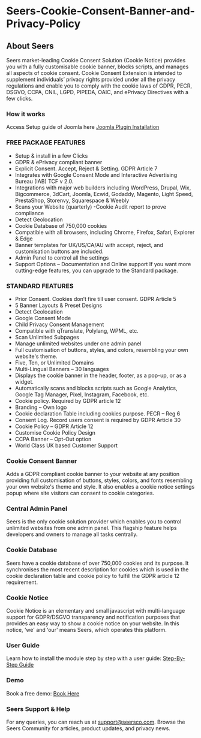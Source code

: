 # Seers-Cookie-Consent-Banner-and-Privacy-Policy
## **About Seers**

Seers market-leading Cookie Consent Solution (Cookie Notice) provides you with a fully customisable cookie banner, blocks scripts, and manages all aspects of cookie consent. Cookie Consent Extension is intended to supplement individuals’ privacy rights provided under all the privacy regulations and enable you to comply with the cookie laws of GDPR, PECR, DSGVO, CCPA, CNIL, LGPD, PIPEDA, OAIC, and ePrivacy Directives with a few clicks.

### **How it works**

Access Setup guide of Joomla here [Joomla Plugin Installation](https://seersco.com/plugin/how-to-install-cookie-consent-banner-and-privacy-policy-in-joomla-website#plugin)

### **FREE PACKAGE FEATURES**

- Setup & install in a few Clicks
- GDPR & ePrivacy compliant banner
- Explicit Consent. Accept, Reject & Setting. GDPR Article 7
- Integrates with Google Consent Mode and Interactive Advertising Bureau (IAB) TCF v 2.0.
- Integrations with major web builders including WordPress, Drupal, Wix, Bigcommerce, 3dCart, Joomla, Ecwid, Godaddy, Magento, Light Speed, PrestaShop, Storenvy, Squarespace & Weebly
- Scans your Website (quarterly) -Cookie Audit report to prove compliance
- Detect Geolocation
- Cookie Database of 750,000 cookies
- Compatible with all browsers, including Chrome, Firefox, Safari, Explorer & Edge
- Banner templates for UK/US/CA/AU with accept, reject, and customisation buttons are included.
- Admin Panel to control all the settings
- Support Options – Documentation and Online support If you want more cutting-edge features, you can upgrade to the Standard package.

### **STANDARD FEATURES**

- Prior Consent. Cookies don’t fire till user consent. GDPR Article 5
- 5 Banner Layouts & Preset Designs
- Detect Geolocation
- Google Consent Mode
- Child Privacy Consent Management
- Compatible with qTranslate, Polylang, WPML, etc.
- Scan Unlimited Subpages
- Manage unlimited websites under one admin panel
- Full customisation of buttons, styles, and colors, resembling your own website's theme.
- Five, Ten, or Unlimited Domains
- Multi-Lingual Banners – 30 languages
- Displays the cookie banner in the header, footer, as a pop-up, or as a widget.
- Automatically scans and blocks scripts such as Google Analytics, Google Tag Manager, Pixel, Instagram, Facebook, etc.
- Cookie policy. Required by GDPR article 12
- Branding – Own logo
- Cookie declaration Table including cookies purpose. PECR – Reg 6
- Consent Log. Record users consent is required by GDPR Article 30
- Cookie Policy – GDPR Article 12
- Customise Cookie Policy Design
- CCPA Banner – Opt-Out option
- World Class UK based Customer Support

### **Cookie Consent Banner**

Adds a GDPR compliant cookie banner to your website at any position providing full customisation of buttons, styles, colors, and fonts resembling your own website's theme and style. It also enables a cookie notice settings popup where site visitors can consent to cookie categories.

### **Central Admin Panel**

Seers is the only cookie solution provider which enables you to control unlimited websites from one admin panel. This flagship feature helps developers and owners to manage all tasks centrally.

### **Cookie Database**

Seers have a cookie database of over 750,000 cookies and its purpose. It synchronises the most recent description for cookies which is used in the cookie declaration table and cookie policy to fulfill the GDPR article 12 requirement.

### **Cookie Notice**

Cookie Notice is an elementary and small javascript with multi-language support for GDPR/DSGVO‎ transparency and notification purposes that provides an easy way to show a cookie notice on your website. In this notice, ‘we' and ‘our' means Seers, which operates this platform.

### **User Guide**

Learn how to install the module step by step with a user guide:
[Step-By-Step Guide](https://support.seersco.com/en/installing-the-seers-cookie-consent-banner-and-privacy-policy-on-a-magento2-website)

### **Demo**
Book a free demo:
[Book Here](https://calendly.com/seers-demo/45?back=1&month=2021-11)

### **Seers Support & Help**
For any queries, you can reach us at support@seersco.com.
Browse the Seers Community for articles, product updates, and privacy news.
